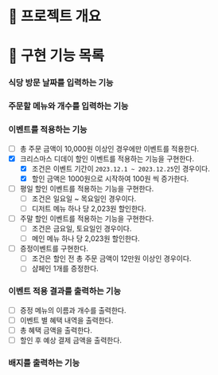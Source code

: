 # 💪 프로젝트 개요

# 📝 구현 기능 목록

### 식당 방문 날짜를 입력하는 기능

### 주문할 메뉴와 개수를 입력하는 기능

### 이벤트를 적용하는 기능

- [ ] 총 주문 금액이 10,000원 이상인 경우에만 이벤트를 적용한다.
- [x] 크리스마스 디데이 할인 이벤트를 적용하는 기능을 구현한다.
    - [x]  조건은 이벤트 기간이 `2023.12.1 ~ 2023.12.25`인 경우이다.
    - [x] 할인 금액은 1000원으로 시작하여 100원 씩 증가한다.
- [ ] 평일 할인 이벤트를 적용하는 기능을 구현한다.
    - [ ] 조건은 일요일 ~ 목요일인 경우이다.
    - [ ] 디저트 메뉴 하나 당 2,023원 할인한다.
- [ ] 주말 할인 이벤트를 적용하는 기능을 구현한다.
    - [ ] 조건은 금요일, 토요일인 경우이다.
    - [ ] 메인 메뉴 하나 당 2,023원 할인한다.
- [ ] 증정이벤트를 구현한다.
    - [ ] 조건은 할인 전 총 주문 금액이 12만원 이상인 경우이다.
    - [ ] 샴페인 1개를 증정한다.

### 이벤트 적용 결과를 출력하는 기능

- [ ] 증정 메뉴의 이름과 개수를 출력한다.
- [ ] 이벤트 별 혜택 내역을 출력한다.
- [ ] 총 혜택 금액을 출력한다.
- [ ] 할인 후 예상 결제 금액을 출력한다.

### 배지를 출력하는 기능 
